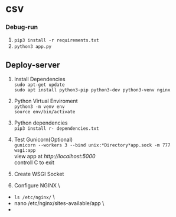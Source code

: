 # csv

### Debug-run
1. `pip3 install -r requirements.txt`
2. `python3 app.py`


## Deploy-server
1. Install Dependencies \
  `sudo apt-get update` \
  `sudo apt install python3-pip python3-dev python3-venv nginx`
  
2. Python Virtual Enviroment \
  `python3 -m venv env` \
  `source env/bin/activate` 
  
3. Python dependencies \
  `pip3 install r- dependencies.txt` 
  
4. Test Gunicorn(Optional) \
  `gunicorn --workers 3 --bind unix:*Directory*app.sock -m 777 wsgi:app` \
  view app at *http://localhost:5000* \
  controll C to exit
  
5. Create WSGI Socket
  
  
6. Configure NGINX \
  - `ls /etc/nginx/` \
  - nano /etc/nginx/sites-available/app \
  - 
  



  

  
  
